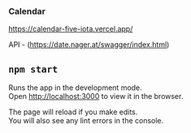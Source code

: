 ### Calendar

https://calendar-five-iota.vercel.app/

API - (https://date.nager.at/swagger/index.html)

## `npm start`

Runs the app in the development mode.\
Open [http://localhost:3000](http://localhost:3000) to view it in the browser.

The page will reload if you make edits.\
You will also see any lint errors in the console.
